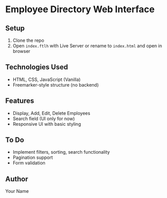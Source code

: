 # Employee Directory Web Interface

## Setup

1. Clone the repo
2. Open `index.ftlh` with Live Server or rename to `index.html` and open in browser

## Technologies Used

- HTML, CSS, JavaScript (Vanilla)
- Freemarker-style structure (no backend)

## Features

- Display, Add, Edit, Delete Employees
- Search field (UI only for now)
- Responsive UI with basic styling

## To Do

- Implement filters, sorting, search functionality
- Pagination support
- Form validation

## Author

Your Name
